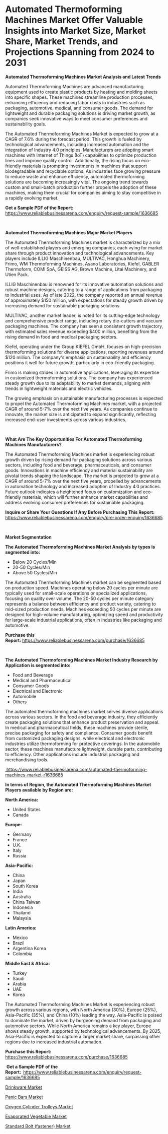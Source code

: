 <p><h1>Automated Thermoforming Machines Market Offer Valuable Insights into Market Size, Market Share, Market Trends, and Projections Spanning from 2024 to 2031</h1></p><p><strong>Automated Thermoforming Machines Market Analysis and Latest Trends</strong></p>
<p><p>Automated Thermoforming Machines are advanced manufacturing equipment used to create plastic products by heating and molding sheets into specific shapes. These machines streamline production processes, enhancing efficiency and reducing labor costs in industries such as packaging, automotive, medical, and consumer goods. The demand for lightweight and durable packaging solutions is driving market growth, as companies seek innovative ways to meet consumer preferences and sustainability goals.</p><p>The Automated Thermoforming Machines Market is expected to grow at a CAGR of 7.6% during the forecast period. This growth is fueled by technological advancements, including increased automation and the integration of Industry 4.0 principles. Manufacturers are adopting smart machines with Internet of Things (IoT) capabilities to optimize production lines and improve quality control. Additionally, the rising focus on eco-friendly materials is prompting investments in machines that support biodegradable and recyclable options. As industries face growing pressure to reduce waste and enhance efficiency, automated thermoforming solutions are becoming increasingly vital. The ongoing trend towards custom and small-batch production further propels the adoption of these machines, making them crucial for companies aiming to stay competitive in a rapidly evolving market.</p></p>
<p><strong>Get a Sample PDF of the Report:&nbsp;</strong> <a href="https://www.reliablebusinessarena.com/enquiry/request-sample/1636685">https://www.reliablebusinessarena.com/enquiry/request-sample/1636685</a></p>
<p>&nbsp;</p>
<p><strong>Automated Thermoforming Machines Major Market Players</strong></p>
<p><p>The Automated Thermoforming Machines market is characterized by a mix of well-established players and emerging companies, each vying for market share through product innovation and technological advancements. Key players include ILLIG Maschinenbau, MULTIVAC, Honghua Machinery, Frimo, WM Thermoforming Machines, Asano Laboratories, Kiefel, GABLER Thermoform, COMI SpA, GEISS AG, Brown Machine, Litai Machinery, and Utien Pack.</p><p>ILLIG Maschinenbau is renowned for its innovative automation solutions and robust machine designs, catering to a range of applications from packaging to industrial uses. As of late 2022, the company reported an annual revenue of approximately $150 million, with expectations for steady growth driven by increasing demand for sustainable packaging solutions.</p><p>MULTIVAC, another market leader, is noted for its cutting-edge technology and comprehensive product range, including rotary die-cutters and vacuum packaging machines. The company has seen a consistent growth trajectory, with estimated sales revenue exceeding $400 million, benefiting from the rising demand in food and medical packaging sectors.</p><p>Kiefel, operating under the Group KIEFEL GmbH, focuses on high-precision thermoforming solutions for diverse applications, reporting revenues around $120 million. The company's emphasis on sustainability and efficiency positions it well for future growth, particularly in eco-friendly packaging.</p><p>Frimo is making strides in automotive applications, leveraging its expertise in customized thermoforming solutions. The company has experienced steady growth due to its adaptability to market demands, aligning with trends in lightweight materials and electric vehicles.</p><p>The growing emphasis on sustainable manufacturing processes is expected to propel the Automated Thermoforming Machines market, with a projected CAGR of around 5-7% over the next five years. As companies continue to innovate, the market size is anticipated to expand significantly, reflecting increased end-user investments across various industries.</p></p>
<p>&nbsp;</p>
<p><strong>What Are The Key Opportunities For Automated Thermoforming Machines Manufacturers?</strong></p>
<p><p>The Automated Thermoforming Machines market is experiencing robust growth driven by rising demand for packaging solutions across various sectors, including food and beverage, pharmaceuticals, and consumer goods. Innovations in machine efficiency and material sustainability are pivotal trends shaping the landscape. The market is projected to grow at a CAGR of around 5-7% over the next five years, propelled by advancements in automation technology and increased adoption of Industry 4.0 practices. Future outlook indicates a heightened focus on customization and eco-friendly materials, which will further enhance market capabilities and address evolving consumer preferences for sustainable packaging.</p></p>
<p><strong>Inquire or Share Your Questions If Any Before Purchasing This Report:</strong> <a href="https://www.reliablebusinessarena.com/enquiry/pre-order-enquiry/1636685">https://www.reliablebusinessarena.com/enquiry/pre-order-enquiry/1636685</a></p>
<p>&nbsp;</p>
<p><strong>Market Segmentation</strong></p>
<p><strong>The Automated Thermoforming Machines Market Analysis by types is segmented into:</strong></p>
<p><ul><li>Below 20 Cycles/Min</li><li>20-50 Cycles/Min</li><li>Above 50 Cycles/Min</li></ul></p>
<p><p>The Automated Thermoforming Machines market can be segmented based on production speed. Machines operating below 20 cycles per minute are typically used for small-scale operations or specialized applications, focusing on quality over volume. The 20-50 cycles per minute category represents a balance between efficiency and product variety, catering to mid-sized production needs. Machines exceeding 50 cycles per minute are designed for high-volume manufacturing, optimizing speed and productivity for large-scale industrial applications, often in industries like packaging and automotive.</p></p>
<p><strong>Purchase this Report:&nbsp;</strong><a href="https://www.reliablebusinessarena.com/purchase/1636685">https://www.reliablebusinessarena.com/purchase/1636685</a></p>
<p>&nbsp;</p>
<p><strong>The Automated Thermoforming Machines Market Industry Research by Application is segmented into:</strong></p>
<p><ul><li>Food and Beverage</li><li>Medical and Pharmaceutical</li><li>Consumer Goods</li><li>Electrical and Electronic</li><li>Automobile</li><li>Others</li></ul></p>
<p><p>The automated thermoforming machines market serves diverse applications across various sectors. In the food and beverage industry, they efficiently create packaging solutions that enhance product preservation and appeal. In medical and pharmaceutical fields, these machines provide sterile, precise packaging for safety and compliance. Consumer goods benefit from customized packaging designs, while electrical and electronic industries utilize thermoforming for protective coverings. In the automobile sector, these machines manufacture lightweight, durable parts, contributing to efficiency. Other applications include industrial packaging and merchandising tools.</p></p>
<p><a href="https://www.reliablebusinessarena.com/automated-thermoforming-machines-market-r1636685">&nbsp;https://www.reliablebusinessarena.com/automated-thermoforming-machines-market-r1636685</a></p>
<p><strong>In terms of Region, the Automated Thermoforming Machines Market Players available by Region are:</strong></p>
<p>
    <p> <strong> North America: </strong>
        <ul>
            <li>United States</li>
            <li>Canada</li>
        </ul>
        </p> 
    <p> <strong> Europe: </strong>
        <ul>
            <li>Germany</li>
            <li>France</li>
            <li>U.K.</li>
            <li>Italy</li>
            <li>Russia</li>
        </ul>
        </p> 
    <p> <strong> Asia-Pacific: </strong>
        <ul>
            <li>China</li>
            <li>Japan</li>
            <li>South Korea</li>
            <li>India</li>
            <li>Australia</li>
            <li>China Taiwan</li>
            <li>Indonesia</li>
            <li>Thailand</li>
            <li>Malaysia</li>
        </ul>
        </p> 
    <p> <strong> Latin America: </strong>
        <ul>
            <li>Mexico</li>
            <li>Brazil</li>
            <li>Argentina Korea</li>
            <li>Colombia</li>
        </ul>
        </p> 
    <p> <strong> Middle East & Africa: </strong>
        <ul>
            <li>Turkey</li>
            <li>Saudi</li>
            <li>Arabia</li>
            <li>UAE</li>
            <li>Korea</li>
        </ul>
    </p>
    </p>
<p><p>The Automated Thermoforming Machines Market is experiencing robust growth across various regions, with North America (30%), Europe (25%), Asia-Pacific (35%), and China (10%) leading the way. Asia-Pacific is poised to dominate the market, driven by burgeoning demand from packaging and automotive sectors. While North America remains a key player, Europe shows steady growth, supported by technological advancements. By 2025, Asia-Pacific is expected to capture a larger market share, surpassing other regions due to increased industrial automation.</p></p>
<p><strong>Purchase this Report: </strong><a href="https://www.reliablebusinessarena.com/purchase/1636685">https://www.reliablebusinessarena.com/purchase/1636685</a></p>
<p>&nbsp;<strong>Get a Sample PDF of the Report:&nbsp;&nbsp;</strong><a href="https://www.reliablebusinessarena.com/enquiry/request-sample/1636685">https://www.reliablebusinessarena.com/enquiry/request-sample/1636685</a></p>
<p><strong></strong></p>
<p><p><a href="https://issuu.com/reportprime-2/docs/drinkware-market-size-2030.pptx_8a121b22d6f921">Drinkware Market</a></p><p><a href="https://www.linkedin.com/pulse/insights-panic-bars-market-players-size-geographical-lhyye?trackingId=ssHZMEdSSIKxuZ3VoBNGrA%3D%3D">Panic Bars Market</a></p><p><a href="https://www.linkedin.com/pulse/future-oxygen-cylinder-trolleys-market-global-forecast-trends-cbwsf?trackingId=rBQeVMsuSE2cso5uzDMsjw%3D%3D">Oxygen Cylinder Trolleys Market</a></p><p><a href="https://github.com/lylyparadise/Market-Research-Report-List-5/blob/main/evaporated-vegetable-market.md">Evaporated Vegetable Market</a></p><p><a href="https://medium.com/@shawnklein55/standard-bolt-fastener-market-evolution-global-trends-and-regional-dynamics-2024-2031-32510d1f2529?postPublishedType=repub">Standard Bolt (fastener) Market</a></p></p>